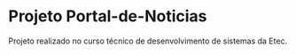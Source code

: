 # Projeto Portal-de-Noticias
Projeto realizado no curso técnico de desenvolvimento de sistemas da Etec.
